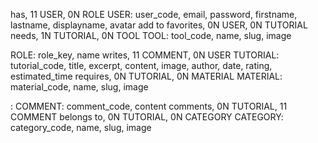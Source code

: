 has, 11 USER, 0N ROLE
USER: user_code, email, password, firstname, lastname, displayname, avatar
add to favorites, 0N USER, 0N TUTORIAL
needs, 1N TUTORIAL, 0N TOOL
TOOL: tool_code, name, slug, image

ROLE: role_key, name
writes, 11 COMMENT, 0N USER
TUTORIAL: tutorial_code, title, excerpt, content, image, author, date, rating, estimated_time
requires, 0N TUTORIAL, 0N MATERIAL
MATERIAL: material_code, name, slug, image

:
COMMENT: comment_code, content
comments, 0N TUTORIAL, 11 COMMENT
belongs to, 0N TUTORIAL, 0N CATEGORY
CATEGORY: category_code, name, slug, image